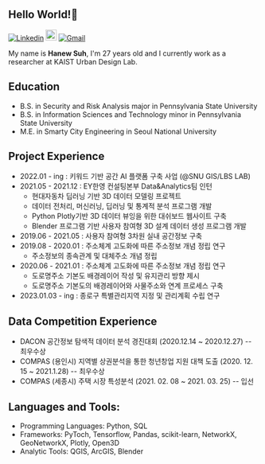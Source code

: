## Hello World!:wave:

[![Linkedin](https://img.shields.io/badge/-LinkedIn-blue?style=flat&logo=Linkedin&logoColor=white)](https://www.linkedin.com/in/hanew-suh-298ba7166/)
[<img src="https://img.shields.io/github/followers/LeandraOliveiraS?label=follow&style=social" height="22" title="Follow me" />](https://github.com/henewsuh) 
[![Gmail](https://img.shields.io/badge/-Gmail-c14438?style=flat&logo=Gmail&logoColor=white)](mailto:hanewsuh@gmail.com)


My name is **Hanew Suh**, I'm 27 years old and I currently work as a researcher at KAIST Urban Design Lab.

## Education 
- B.S. in Security and Risk Analysis major in Pennsylvania State University
- B.S. in Information Sciences and Technology minor in Pennsylvania State University 
- M.E. in Smarty City Engineering in Seoul National University 

## Project Experience
- 2022.01 - ing : 키워드 기반 공간 AI 플랫폼 구축 사업 (@SNU GIS/LBS LAB) 
- 2021.05 - 2021.12 : EY한영 컨설팅본부 Data&Analytics팀 인턴
  - 현대자동차 딥러닝 기반 3D 데이터 모델링 프로젝트
  - 데이터 전처리, 머신러닝, 딥러닝 및 통계적 분석 프로그램 개발
  - Python Plotly기반 3D 데이터 뷰잉을 위한 대쉬보드 웹사이트 구축
  - Blender 프로그램 기반 사용자 참여형 3D 설계 데이터 생성 프로그램 개발
- 2019.06 - 2021.05 : 사용자 참여형 3차원 실내 공간정보 구축
- 2019.08 - 2020.01 : 주소체계 고도화에 따른 주소정보 개념 정립 연구
  - 주소정보의 종속관계 및 대체주소 개념 정립
- 2020.06 - 2021.01 : 주소체계 고도화에 따른 주소정보 개념 정립 연구
  - 도로명주소 기본도 배경레이어 작성 및 유지관리 방향 제시 
  - 도로명주소 기본도의 배경레이어와 사물주소와 연계 프로세스 구축
- 2023.01.03 - ing : 종로구 특별관리지역 지정 및 관리계획 수립 연구
  
## Data Competition Experience
- DACON 공간정보 탐색적 데이터 분석 경진대회 (2020.12.14 ~ 2020.12.27) -- 최우수상 
- COMPAS (용인시) 지역별 상권분석을 통한 청년창업 지원 대책 도출 (2020. 12. 15 ~ 2021.1.28) -- 최우수상 
- COMPAS (세종시) 주택 시장 특성분석 (2021. 02. 08 ~ 2021. 03. 25) -- 입선  

## Languages and Tools: 
- Programming Languages: Python, SQL
- Frameworks: PyToch, Tensorflow, Pandas, scikit-learn, NetworkX, GeoNetworkX, Plotly, Open3D
- Analytic Tools: QGIS, ArcGIS, Blender


